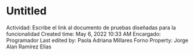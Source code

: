 # Untitled

Actividad: Escribe el link al documento de pruebas diseñadas para la funcionalidad
Created time: May 6, 2022 10:33 AM
Encargado: Programador
Last edited by: Paola Adriana Millares Forno
Property: Jorge Alan Ramírez Elías